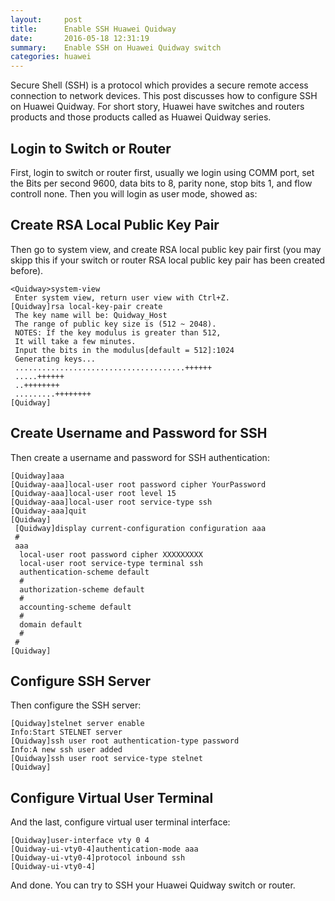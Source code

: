 ```yaml
---
layout:     post
title:      Enable SSH Huawei Quidway
date:       2016-05-18 12:31:19
summary:    Enable SSH on Huawei Quidway switch
categories: huawei
---
```


Secure Shell (SSH) is a protocol which provides a secure remote access connection to network devices. This post discusses how to configure SSH on Huawei Quidway. For short story, Huawei have switches and routers products and those products called as Huawei Quidway series.

Login to Switch or Router
------------------------
First, login to switch or router first, usually we login using COMM port, set the Bits per second 9600, data bits to 8, parity none, stop bits 1, and flow controll none. Then you will login as user mode, showed as:

Create RSA Local Public Key Pair
------------------------
Then go to system view, and create RSA local public key pair first (you may skipp this if your switch or router RSA local public key pair has been created before).
```
<Quidway>system-view
 Enter system view, return user view with Ctrl+Z.
[Quidway]rsa local-key-pair create
 The key name will be: Quidway_Host
 The range of public key size is (512 ~ 2048).
 NOTES: If the key modulus is greater than 512,
 It will take a few minutes.
 Input the bits in the modulus[default = 512]:1024
 Generating keys...
 ......................................++++++
 .....++++++
 ..++++++++
 .........++++++++
[Quidway]
```
Create Username and Password for SSH
------------------------
Then create a username and password for SSH authentication:
```
[Quidway]aaa
[Quidway-aaa]local-user root password cipher YourPassword
[Quidway-aaa]local-user root level 15
[Quidway-aaa]local-user root service-type ssh
[Quidway-aaa]quit
[Quidway]
 [Quidway]display current-configuration configuration aaa
 #
 aaa
  local-user root password cipher XXXXXXXXX
  local-user root service-type terminal ssh
  authentication-scheme default
  #
  authorization-scheme default
  #
  accounting-scheme default
  #
  domain default
  #
 #
[Quidway]
```
Configure SSH Server
------------------------
Then configure the SSH server:
```
[Quidway]stelnet server enable
Info:Start STELNET server
[Quidway]ssh user root authentication-type password
Info:A new ssh user added
[Quidway]ssh user root service-type stelnet
[Quidway]
```
Configure Virtual User Terminal
------------------------
And the last, configure virtual user terminal interface:
```
[Quidway]user-interface vty 0 4
[Quidway-ui-vty0-4]authentication-mode aaa
[Quidway-ui-vty0-4]protocol inbound ssh
[Quidway-ui-vty0-4]
```
And done. You can try to SSH your Huawei Quidway switch or router.
